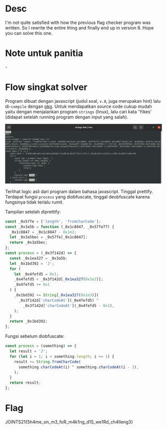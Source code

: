 # Desc

I'm not quite satisfied with how the previous flag checker program was written. So I rewrite the entire thing and finally end up in version 8. Hope you can solve this one.

# Note untuk panitia

\-

# Flow singkat solver

Program dibuat dengan javascript (judul soal, `v.8`, juga merupakan hint) lalu di-`compile` dengan [pkg](https://www.npmjs.com/package/pkg). Untuk mendapatkan source code cukup mudah yaitu dengan menjalankan program `strings` (linux), lalu cari kata 'Yikes' (didapat setelah running program dengan input yang salah).

![hasil_strings](./source/ss1.png)

Terlihat logic asli dari program dalam bahasa javascript. Tinggal prettify. Terdapat fungsi `process` yang diobfuscate, tinggal deobfuscate karena fungsinya tidak terlalu rumit.

Tampilan setelah diprettify:

```javascript
const _0x57fe = ['length', 'fromCharCode'];
const _0x3a5b = function (_0x1c8847, _0x57fe77) {
  _0x1c8847 = _0x1c8847 - 0x1e2;
  let _0x3a5bec = _0x57fe[_0x1c8847];
  return _0x3a5bec;
};
const process = (_0x3f142d) => {
  const _0x1ea327 = _0x3a5b;
  let _0x1bd392 = 'J';
  for (
    let _0x4fefd5 = 0x1;
    _0x4fefd5 < _0x3f142d[_0x1ea327(0x1e2)];
    _0x4fefd5 += 0x1
  ) {
    _0x1bd392 += String[_0x1ea327(0x1e3)](
      _0x3f142d['charCodeAt'](_0x4fefd5) ^
        _0x3f142d['charCodeAt'](_0x4fefd5 - 0x1),
    );
  }
  return _0x1bd392;
};
```

Fungsi sebelum diobfuscate:

```javascript
const process = (something) => {
  let result = 'J';
  for (let i = 1; i < something.length; i += 1) {
    result += String.fromCharCode(
      something.charCodeAt(i) ^ something.charCodeAt(i - 1),
    );
  }
  return result;
};
```

# Flag

JOINTS21{5h4me_on_m3_foR_m4k1ng_d1S_we1Rd_ch4lleng3}
